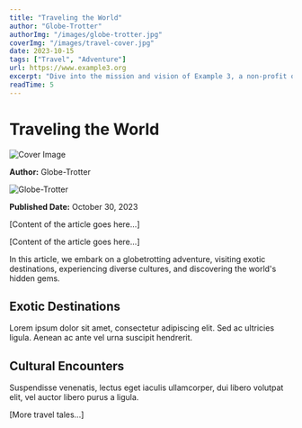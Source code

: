 ```yaml
---
title: "Traveling the World"
author: "Globe-Trotter"
authorImg: "/images/globe-trotter.jpg"
coverImg: "/images/travel-cover.jpg"
date: 2023-10-15
tags: ["Travel", "Adventure"]
url: https://www.example3.org
excerpt: "Dive into the mission and vision of Example 3, a non-profit organization dedicated to making a positive impact on society. Learn about their projects and initiatives."
readTime: 5
---
```


# Traveling the World

![Cover Image](coverImg)

**Author:** Globe-Trotter

![Globe-Trotter](authorImg)

**Published Date:** October 30, 2023

[Content of the article goes here...]

[Content of the article goes here...]

In this article, we embark on a globetrotting adventure, visiting exotic destinations, experiencing diverse cultures, and discovering the world's hidden gems.

## Exotic Destinations

Lorem ipsum dolor sit amet, consectetur adipiscing elit. Sed ac ultricies ligula. Aenean ac ante vel urna suscipit hendrerit.

## Cultural Encounters

Suspendisse venenatis, lectus eget iaculis ullamcorper, dui libero volutpat elit, vel auctor libero purus a ligula.

[More travel tales...]

